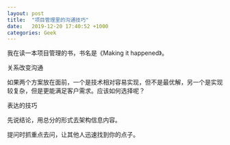 ```yaml
---
layout: post
title:  "项目管理里的沟通技巧"
date:   2019-12-20 17:40:52 +1000
categories: Geek
---
```


我在读一本项目管理的书，书名是《Making it happened》。

关系改变沟通

如果两个方案放在面前，一个是技术相对容易实现，但不是最优解，另一个是实现较复杂，但是更能满足客户需求。应该如何选择呢？

表达的技巧

先说结论，用总分的形式去架构信息内容。

提问时抓重点去问，让其他人迅速找到你的点子。
